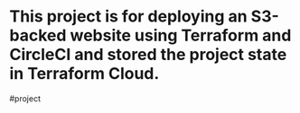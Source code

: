 # This project is for deploying an S3-backed website using Terraform and CircleCI and stored the project state in Terraform Cloud.

#project

